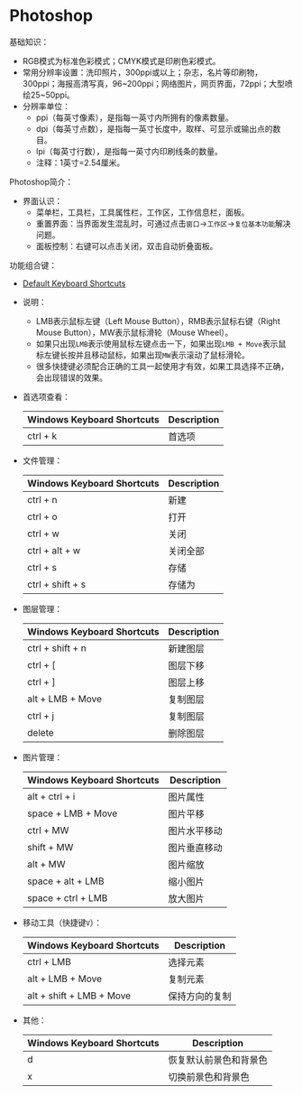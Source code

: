 # Photoshop

基础知识：

*   RGB模式为标准色彩模式；CMYK模式是印刷色彩模式。
*   常用分辨率设置：洗印照片，300ppi或以上；杂志，名片等印刷物，300ppi；海报高清写真，96~200ppi；网络图片，网页界面，72ppi；大型喷绘25~50ppi。
*   分辨率单位：
    *   ppi（每英寸像素），是指每一英寸内所拥有的像素数量。
    *   dpi（每英寸点数），是指每一英寸长度中，取样、可显示或输出点的数目。
    *   lpi（每英寸行数），是指每一英寸内印刷线条的数量。
    *   注释：1英寸=2.54厘米。

Photoshop简介：

*   界面认识：
    *   菜单栏，工具栏，工具属性栏，工作区，工作信息栏，面板。
    *   重置界面：当界面发生混乱时，可通过点击`窗口`->`工作区`->`复位基本功能`解决问题。
    *   面板控制：右键可以点击关闭，双击自动折叠面板。

功能组合键：

*   [Default Keyboard Shortcuts](https://helpx.adobe.com/photoshop/using/default-keyboard-shortcuts.html)
*   说明：
    *   LMB表示鼠标左键（Left Mouse Button），RMB表示鼠标右键（Right Mouse Button），MW表示鼠标滑轮（Mouse Wheel）。
    *   如果只出现`LMB`表示使用鼠标左键点击一下，如果出现`LMB + Move`表示鼠标左键长按并且移动鼠标，如果出现`MW`表示滚动了鼠标滑轮。
    *   很多快捷键必须配合正确的工具一起使用才有效，如果工具选择不正确，会出现错误的效果。
*   首选项查看：

    | Windows Keyboard Shortcuts | Description |
    | -------------------------- | ----------- |
    | ctrl + k                   | 首选项      |

*   文件管理：

    | Windows Keyboard Shortcuts | Description |
    | -------------------------- | ----------- |
    | ctrl + n                   | 新建        |
    | ctrl + o                   | 打开        |
    | ctrl + w                   | 关闭        |
    | ctrl + alt + w             | 关闭全部    |
    | ctrl + s                   | 存储        |
    | ctrl + shift + s           | 存储为      |

*   图层管理：

    | Windows Keyboard Shortcuts | Description |
    | -------------------------- | ----------- |
    | ctrl + shift + n           | 新建图层    |
    | ctrl + [                   | 图层下移    |
    | ctrl + ]                   | 图层上移    |
    | alt + LMB + Move           | 复制图层    |
    | ctrl + j                   | 复制图层    |
    | delete                     | 删除图层    |

*   图片管理：

    | Windows Keyboard Shortcuts | Description  |
    | -------------------------- | ------------ |
    | alt + ctrl + i             | 图片属性     |
    | space + LMB + Move         | 图片平移     |
    | ctrl + MW                  | 图片水平移动 |
    | shift + MW                 | 图片垂直移动 |
    | alt + MW                   | 图片缩放     |
    | space + alt + LMB          | 缩小图片     |
    | space + ctrl + LMB         | 放大图片     |

*   移动工具（快捷键`V`）：

    | Windows Keyboard Shortcuts | Description    |
    | -------------------------- | -------------- |
    | ctrl + LMB                 | 选择元素       |
    | alt + LMB + Move           | 复制元素       |
    | alt + shift + LMB + Move   | 保持方向的复制 |

*   其他：

    | Windows Keyboard Shortcuts | Description            |
    | -------------------------- | ---------------------- |
    | d                          | 恢复默认前景色和背景色 |
    | x                          | 切换前景色和背景色     |
